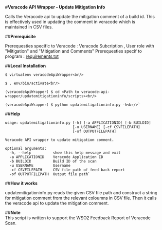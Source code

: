 #**Veracode API Wrapper - Update Mitigation Info**

Calls the Veracode api to update the mitigation comment of a build id. This is effectively used in updating the comment 
in veracode which is maintained in CSV files.

##**Prerequisite**

Prerequesties specific to Veracode :  Veracode Subcription , User role with "Mitigation" and "Mitigation and Comments"
Prerequesties specif to program    :  <a href="https://github.com/wso2/security-tools/blob/master/internal/veracode-api-wrapper/updatemitigationinfo/requirements.txt">requirements.txt</a>

##**Local Installation**

`$ virtualenv veracodeApiWrapper<br/>`

`$ . env/bin/activate<br/>`

`(veracodeApiWrapper) $ cd <Path to veracode-api-wrapper/updatemitigationinfo/scripts><br/>
`

``(veracodeApiWrapper) $ python updatemitigationinfo.py -h<br/>`
``

##**Help**

````
usage: updatemitigationinfo.py [-h] [-a APPLICATIONID] [-b BUILDID]
                               [-u USERNAME] [-cf CSVFILEPATH]
                               [-of OUTPUTFILEPATH]

Veracode API wrapper to update mitigation comment.

optional arguments:
  -h, --help          show this help message and exit
  -a APPLICATIONID    Veracode Application ID
  -b BUILDID          Build ID of the scan
  -u USERNAME         Username
  -cf CSVFILEPATH     CSV file path of feed back report
  -of OUTPUTFILEPATH  Output file path`
````
  
##**How it works**

updatemitigationinfo.py reads the given CSV file path and construct a string for mitigation comment from the relevant 
coloumns in CSV file. Then it calls the veracode api to update the mitigation comment.

##**Note**  
This script is written to support the WSO2 Feedback Report of Veracode Scan.  
         